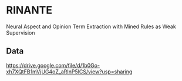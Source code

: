 # RINANTE
Neural Aspect and Opinion Term Extraction with Mined Rules as Weak Supervision

## Data

https://drive.google.com/file/d/1b0Go-xh7XQtFB1mVjUG4oZ_aRInP5lCS/view?usp=sharing
